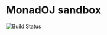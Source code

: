 # MonadOJ sandbox

[![Build Status](https://travis-ci.org/YanWQ-monad/sandbox.svg?branch=master)](https://travis-ci.org/YanWQ-monad/sandbox)
